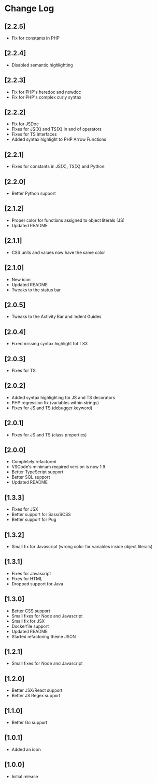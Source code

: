 # Change Log

## [2.2.5]
- Fix for constants in PHP

## [2.2.4]
- Disabled semantic highlighting

## [2.2.3]
- Fix for PHP's heredoc and nowdoc
- Fix for PHP's complex curly syntax

## [2.2.2]
- Fix for JSDoc
- Fixes for JS(X) and TS(X) in and of operators
- Fixes for TS interfaces
- Added syntax highlight to PHP Arrow Functions

## [2.2.1]
- Fixes for constants in JS(X), TS(X) and Python

## [2.2.0]
- Better Python support

## [2.1.2]
- Proper color for functions assigned to object literals (JS)
- Updated README

## [2.1.1]
- CSS units and values now have the same color

## [2.1.0]
- New icon
- Updated README
- Tweaks to the status bar

## [2.0.5]
- Tweaks to the Activity Bar and Indent Guides

## [2.0.4]
- Fixed missing syntax highlight fot TSX

## [2.0.3]
- Fixes for TS

## [2.0.2]
- Added syntax highlighting for JS and TS decorators
- PHP regression fix (variables within strings)
- Fixes for JS and TS (debugger keyword)

## [2.0.1]
- Fixes for JS and TS (class properties)

## [2.0.0]
- Completely refactored
- VSCode's minimum required version is now 1.9
- Better TypeScript support
- Better SQL support
- Updated README

## [1.3.3]
- Fixes for JSX
- Better support for Sass/SCSS
- Better support for Pug

## [1.3.2]
- Small fix for Javascript (wrong color for variables inside object literals)

## [1.3.1]
- Fixes for Javascript
- Fixes for HTML
- Dropped support for Java

## [1.3.0]
- Better CSS support
- Small fixes for Node and Javascript
- Small fix for JSX
- Dockerfile support
- Updated README
- Started refactoring theme JSON

## [1.2.1]
- Small fixes for Node and Javascript

## [1.2.0]
- Better JSX/React support
- Better JS Regex support

## [1.1.0]
- Better Go support

## [1.0.1]
- Added an icon

## [1.0.0]
- Initial release
